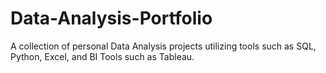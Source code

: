 # Data-Analysis-Portfolio
A collection of personal Data Analysis projects utilizing tools such as SQL, Python, Excel, and BI Tools such as Tableau. 
